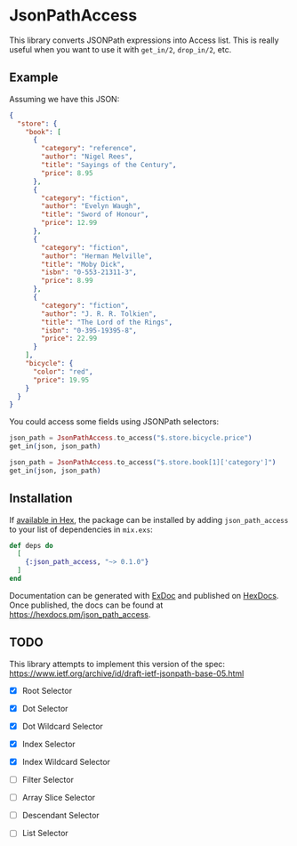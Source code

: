 # JsonPathAccess

This library converts JSONPath expressions into Access list. This is really useful when you want to use it with `get_in/2`, `drop_in/2`, etc.


## Example

Assuming we have this JSON:
```json
{
  "store": {
    "book": [
      {
        "category": "reference",
        "author": "Nigel Rees",
        "title": "Sayings of the Century",
        "price": 8.95
      },
      {
        "category": "fiction",
        "author": "Evelyn Waugh",
        "title": "Sword of Honour",
        "price": 12.99
      },
      {
        "category": "fiction",
        "author": "Herman Melville",
        "title": "Moby Dick",
        "isbn": "0-553-21311-3",
        "price": 8.99
      },
      {
        "category": "fiction",
        "author": "J. R. R. Tolkien",
        "title": "The Lord of the Rings",
        "isbn": "0-395-19395-8",
        "price": 22.99
      }
    ],
    "bicycle": {
      "color": "red",
      "price": 19.95
    }
  }
}

```

You could access some fields using JSONPath selectors:

```elixir
json_path = JsonPathAccess.to_access("$.store.bicycle.price")
get_in(json, json_path)

json_path = JsonPathAccess.to_access("$.store.book[1]['category']")
get_in(json, json_path)
```

## Installation

If [available in Hex](https://hex.pm/docs/publish), the package can be installed
by adding `json_path_access` to your list of dependencies in `mix.exs`:

```elixir
def deps do
  [
    {:json_path_access, "~> 0.1.0"}
  ]
end
```

Documentation can be generated with [ExDoc](https://github.com/elixir-lang/ex_doc)
and published on [HexDocs](https://hexdocs.pm). Once published, the docs can
be found at <https://hexdocs.pm/json_path_access>.

## TODO

This library attempts to implement this version of the spec: https://www.ietf.org/archive/id/draft-ietf-jsonpath-base-05.html

- [x] Root Selector
- [x] Dot Selector
- [x] Dot Wildcard Selector
- [x] Index Selector
- [x] Index Wildcard Selector
- [ ] Filter Selector
- [ ] Array Slice Selector
- [ ] Descendant Selector
- [ ] List Selector

